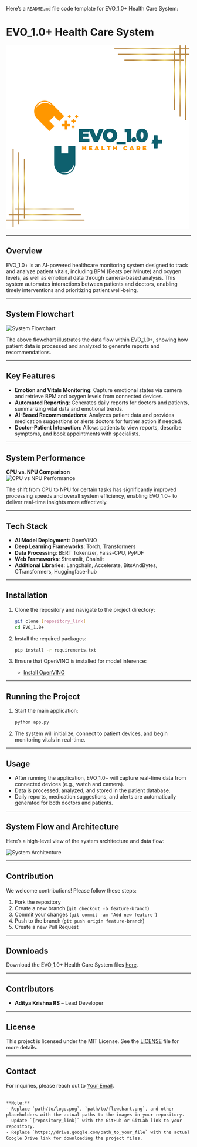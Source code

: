 Here’s a `README.md` file code template for EVO_1.0+ Health Care System:


# EVO_1.0+ Health Care System

![EVO_1.0+ Logo](https://github.com/Ahamedthaiyub/EVO-1.0_openvino/blob/main/Green%20and%20Orange%20Simple%20Medical%20Logo(1).png)

---

## Overview

EVO_1.0+ is an AI-powered healthcare monitoring system designed to track and analyze patient vitals, including BPM (Beats per Minute) and oxygen levels, as well as emotional data through camera-based analysis. This system automates interactions between patients and doctors, enabling timely interventions and prioritizing patient well-being.

---

## System Flowchart

![System Flowchart](path/to/flowchart.png)

The above flowchart illustrates the data flow within EVO_1.0+, showing how patient data is processed and analyzed to generate reports and recommendations.

---

## Key Features

- **Emotion and Vitals Monitoring**: Capture emotional states via camera and retrieve BPM and oxygen levels from connected devices.
- **Automated Reporting**: Generates daily reports for doctors and patients, summarizing vital data and emotional trends.
- **AI-Based Recommendations**: Analyzes patient data and provides medication suggestions or alerts doctors for further action if needed.
- **Doctor-Patient Interaction**: Allows patients to view reports, describe symptoms, and book appointments with specialists.

---

## System Performance

**CPU vs. NPU Comparison**  
![CPU vs NPU Performance](path/to/performance_comparison.png)

The shift from CPU to NPU for certain tasks has significantly improved processing speeds and overall system efficiency, enabling EVO_1.0+ to deliver real-time insights more effectively.

---

## Tech Stack

- **AI Model Deployment**: OpenVINO
- **Deep Learning Frameworks**: Torch, Transformers
- **Data Processing**: BERT Tokenizer, Faiss-CPU, PyPDF
- **Web Frameworks**: Streamlit, Chainlit
- **Additional Libraries**: Langchain, Accelerate, BitsAndBytes, CTransformers, Huggingface-hub

---

## Installation

1. Clone the repository and navigate to the project directory:
   ```bash
   git clone [repository_link]
   cd EVO_1.0+
   ```

2. Install the required packages:
   ```bash
   pip install -r requirements.txt
   ```

3. Ensure that OpenVINO is installed for model inference:
   - [Install OpenVINO](https://docs.openvino.ai/latest/openvino_docs_install_guides_installing_openvino.html)

---

## Running the Project

1. Start the main application:
   ```bash
   python app.py
   ```

2. The system will initialize, connect to patient devices, and begin monitoring vitals in real-time.

---

## Usage

- After running the application, EVO_1.0+ will capture real-time data from connected devices (e.g., watch and camera).
- Data is processed, analyzed, and stored in the patient database.
- Daily reports, medication suggestions, and alerts are automatically generated for both doctors and patients.

---

## System Flow and Architecture

Here’s a high-level view of the system architecture and data flow:

![System Architecture](path/to/architecture_diagram.png)

---

## Contribution

We welcome contributions! Please follow these steps:

1. Fork the repository
2. Create a new branch (`git checkout -b feature-branch`)
3. Commit your changes (`git commit -am 'Add new feature'`)
4. Push to the branch (`git push origin feature-branch`)
5. Create a new Pull Request

---

## Downloads

Download the EVO_1.0+ Health Care System files [here](https://drive.google.com/path_to_your_file).

---

## Contributors

- **Aditya Krishna RS** – Lead Developer

---

## License

This project is licensed under the MIT License. See the [LICENSE](LICENSE) file for more details.

---

## Contact

For inquiries, please reach out to [Your Email](mailto:youremail@example.com).

```

**Note:**
- Replace `path/to/logo.png`, `path/to/flowchart.png`, and other placeholders with the actual paths to the images in your repository.
- Update `[repository_link]` with the GitHub or GitLab link to your repository.
- Replace `https://drive.google.com/path_to_your_file` with the actual Google Drive link for downloading the project files.
